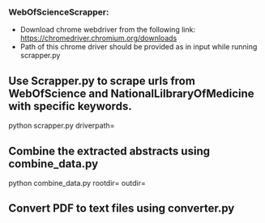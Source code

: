 
### WebOfScienceScrapper:
- Download chrome webdriver from the following link: https://chromedriver.chromium.org/downloads
- Path of this chrome driver should be provided as in input while running scrapper.py

## Use Scrapper.py to scrape urls from WebOfScience and NationalLilbraryOfMedicine with specific keywords.

python scrapper.py driverpath=<Path To ChromeDriver>


## Combine the extracted abstracts using combine_data.py
python combine_data.py rootdir=<Sourcedir> outdir=<Destinationdir>

## Convert PDF to text files using converter.py